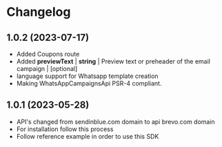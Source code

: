 # Changelog

## 1.0.2 (2023-07-17)
- Added Coupons route
- Added **previewText** | **string** | Preview text or preheader of the email campaign | [optional] 
- language support for Whatsapp template creation
- Making WhatsAppCampaignsApi PSR-4 compliant.

## 1.0.1 (2023-05-28)
- API's changed from sendinblue.com domain to api brevo.com domain
- For installation follow this process
- Follow reference example in order to use this SDK
